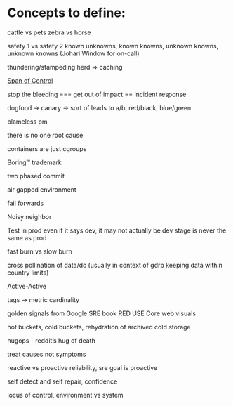 # Concepts to define:

cattle vs pets
zebra vs horse

safety 1 vs safety 2
known unknowns, known knowns, unknown knowns, unknown knowns (Johari Window for on-call)

thundering/stampeding herd => caching

[Span of Control](https://en.wikipedia.org/wiki/Incident_Command_System#Span_of_control)

stop the bleeding === get out of impact == incident response

dogfood -> canary -> sort of leads to a/b, red/black, blue/green

blameless pm

there is no one root cause

containers are just cgroups

Boring&trade; trademark

two phased commit

air gapped environment

fail forwards

Noisy neighbor

Test in prod
even if it says dev, it may not actually be dev
stage is never the same as prod

fast burn vs slow burn

cross pollination of data/dc (usually in context of gdrp keeping data within country limits)

Active-Active

tags -> metric cardinality

golden signals from Google SRE book
RED
USE
Core web visuals

hot buckets, cold buckets, rehydration of archived cold storage

hugops - reddit’s hug of death

treat causes not symptoms

reactive vs proactive reliability, sre goal is proactive

self detect and self repair, confidence

locus of control, environment vs system
